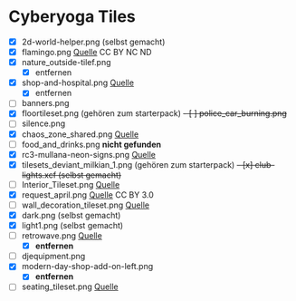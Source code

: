 # Cyberyoga Tiles

- [x] 2d-world-helper.png (selbst gemacht)
- [x] flamingo.png [Quelle](https://www.deviantart.com/viatrice/art/Party-Flamingo-Sprite-782341755) CC BY NC ND
- [x] nature_outside-tilef.png
    - [x] entfernen 
- [x] shop-and-hospital.png [Quelle](https://kauzz.net/free-tiles/)
    - [x] entfernen
- [ ] banners.png
- [x] floortileset.png (gehören zum starterpack)
~~- [ ] police_car_burning.png~~
- [ ] silence.png
- [x] chaos_zone_shared.png [Quelle](https://github.com/ChaosChemnitz/workadventure-map/blob/master/chaos_zone_shared.png)
- [ ] food_and_drinks.png **nicht gefunden**
- [x] rc3-mullana-neon-signs.png [Quelle](https://github.com/raumzeitlabor/rc3-map-rzl/blob/main/rc3-mullana-neon-signs.png)
- [x] tilesets_deviant_milkian_1.png (gehören zum starterpack)
~~- [x] club-lights.xcf (selbst gemacht)~~
- [ ] Interior_Tileset.png [Quelle](https://github.com/mrgnz/wa_aware_rc3/blob/main/Interior_Tileset.png)
- [x] request_april.png [Quelle](https://www.deviantart.com/nicnubill/art/Request-April-446589125) CC BY 3.0
- [ ] wall_decoration_tileset.png [Quelle](https://github.com/mrgnz/wa_aware_rc3/blob/main/wall_decoration_tileset.png)
- [x] dark.png (selbst gemacht)
- [x] light1.png (selbst gemacht)
- [ ] retrowave.png [Quelle](https://kauzz.net/free-tiles/)
    - [x] **entfernen**
- [ ] djequipment.png 
- [x] modern-day-shop-add-on-left.png
    - [x] **entfernen**
- [ ] seating_tileset.png [Quelle](https://github.com/mrgnz/wa_aware_rc3/blob/main/seating_tileset.png)